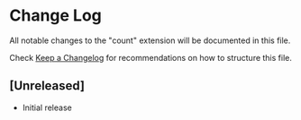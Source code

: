 # Change Log

All notable changes to the "count" extension will be documented in this file.

Check [Keep a Changelog](http://keepachangelog.com/) for recommendations on how to structure this file.

## [Unreleased]

- Initial release